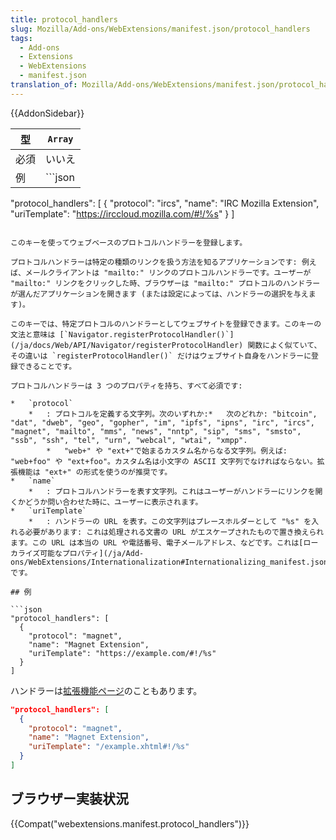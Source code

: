 ```yaml
---
title: protocol_handlers
slug: Mozilla/Add-ons/WebExtensions/manifest.json/protocol_handlers
tags:
  - Add-ons
  - Extensions
  - WebExtensions
  - manifest.json
translation_of: Mozilla/Add-ons/WebExtensions/manifest.json/protocol_handlers
---
```

{{AddonSidebar}}

| 型   | `Array` |
| ---- | ------- |
| 必須 | いいえ  |
| 例   | ```json |

"protocol_handlers": [ { "protocol": "ircs", "name": "IRC Mozilla Extension", "uriTemplate": "https://irccloud.mozilla.com/#!/%s" } ]

````|

このキーを使ってウェブベースのプロトコルハンドラーを登録します。

プロトコルハンドラーは特定の種類のリンクを扱う方法を知るアプリケーションです: 例えば、メールクライアントは "mailto:" リンクのプロトコルハンドラーです。ユーザーが "mailto:" リンクをクリックした時、ブラウザーは "mailto:" プロトコルのハンドラーが選んだアプリケーションを開きます (または設定によっては、ハンドラーの選択を与えます)。

このキーでは、特定プロトコルのハンドラーとしてウェブサイトを登録できます。このキーの文法と意味は [`Navigator.registerProtocolHandler()`](/ja/docs/Web/API/Navigator/registerProtocolHandler) 関数によく似ていて、その違いは `registerProtocolHandler()` だけはウェブサイト自身をハンドラーに登録できることです。

プロトコルハンドラーは 3 つのプロパティを持ち、すべて必須です:

*   `protocol`
    *   : プロトコルを定義する文字列。次のいずれか:*   次のどれか: "bitcoin", "dat", "dweb", "geo", "gopher", "im", "ipfs", "ipns", "irc", "ircs", "magnet", "mailto", "mms", "news", "nntp", "sip", "sms", "smsto", "ssb", "ssh", "tel", "urn", "webcal", "wtai", "xmpp".
        *   "web+" や "ext+"で始まるカスタム名からなる文字列。例えば: "web+foo" や "ext+foo"。カスタム名は小文字の ASCII 文字列でなければならない。拡張機能は "ext+" の形式を使うのが推奨です。
*   `name`
    *   : プロトコルハンドラーを表す文字列。これはユーザーがハンドラーにリンクを開くかどうか問い合わせた時に、ユーザーに表示されます。
*   `uriTemplate`
    *   : ハンドラーの URL を表す。この文字列はプレースホルダーとして "%s" を入れる必要があります: これは処理される文書の URL がエスケープされたもので置き換えられます。この URL は本当の URL や電話番号、電子メールアドレス、などです。これは[ローカライズ可能なプロパティ](/ja/Add-ons/WebExtensions/Internationalization#Internationalizing_manifest.json)です。

## 例

```json
"protocol_handlers": [
  {
    "protocol": "magnet",
    "name": "Magnet Extension",
    "uriTemplate": "https://example.com/#!/%s"
  }
]
````

ハンドラーは[拡張機能ページ](/ja/docs/Mozilla/Add-ons/WebExtensions/user_interface/Extension_pages)のこともあります。

```json
"protocol_handlers": [
  {
    "protocol": "magnet",
    "name": "Magnet Extension",
    "uriTemplate": "/example.xhtml#!/%s"
  }
]
```

## ブラウザー実装状況

{{Compat("webextensions.manifest.protocol_handlers")}}
